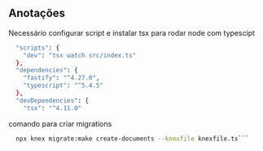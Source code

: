 ## Anotações

Necessário configurar script e instalar tsx para rodar node com typescipt

```bash
  "scripts": {
    "dev": "tsx watch src/index.ts"
  },
  "dependencies": {
    "fastify": "^4.27.0",
    "typescript": "^5.4.5"
  },
  "devDependencies": {
    "tsx": "^4.11.0"
```

comando para criar migrations
```bash
  npx knex migrate:make create-documents --knexfile knexfile.ts```
